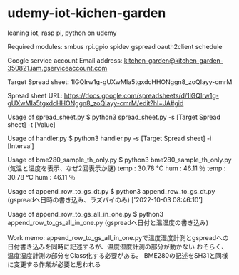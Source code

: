 # udemy-iot-kichen-garden
leaning iot, rasp pi, python on udemy

Required modules:
smbus
rpi.gpio
spidev
gspread
oauth2client
schedule

Google service account Email address:
kitchen-garden@kitchen-garden-350821.iam.gserviceaccount.com

Target Spread sheet:
1lGQIrw1g-gUXwMIa5tgxdcHHONggn8_zoQIayy-cmrM

Spread sheet URL:
https://docs.google.com/spreadsheets/d/1lGQIrw1g-gUXwMIa5tgxdcHHONggn8_zoQIayy-cmrM/edit?hl=JA#gid

Usage of spread_sheet.py
$ python3 spread_sheet.py -s [Target Spread sheet] -t [Value]

Usage of handler.py
$ python3 handler.py -s [Target Spread sheet] -i [Interval]

Usage of bme280_sample_th_only.py
$ python3 bme280_sample_th_only.py (気温と湿度を表示、なぜ2回表示か謎)
temp : 30.78  ℃
hum :  46.11 ％
temp : 30.78  ℃
hum :  46.11 ％

Usage of append_row_to_gs_dt.py
$ python3 append_row_to_gs_dt.py (gspreadへ日時の書き込み、ラズパイのみ)
['2022-10-03 08:46:10']

Usage of append_row_to_gs_all_in_one.py
$ python3 append_row_to_gs_all_in_one.py (gspreadへ日付と温湿度の書き込み)

Work memo:
append_row_to_gs_all_in_one.pyで温度湿度計測とgspreadへの日付書き込みを同時に記述するが、温度湿度計測の部分が動かない
おそらく、温度湿度計測の部分をClass化する必要がある。
BME280の記述をSH31と同様に変更する作業が必要と思われる
